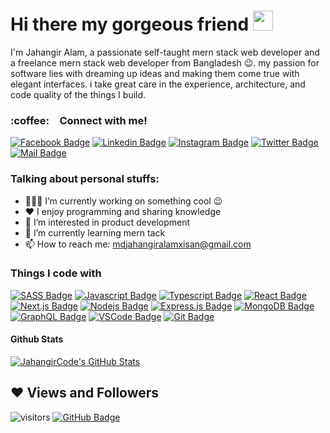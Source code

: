 <h1>Hi there my gorgeous friend  <img height='32em' src='https://user-images.githubusercontent.com/1303154/88677602-1635ba80-d120-11ea-84d8-d263ba5fc3c0.gif'/></h1>

<p>I'm Jahangir Alam, a passionate self-taught mern stack web developer and a freelance mern stack web developer from Bangladesh 😉. my passion for software lies with dreaming up ideas and making them come true with elegant interfaces. i take great care in the experience, architecture, and code quality of the things I build.</p>


<h3>:coffee:&emsp;Connect with me!</h3>

[![Facebook Badge](https://img.shields.io/badge/Facebook-1877F2?style=for-the-badge&logo=facebook&logoColor=white)](https://www.facebook.com/jahangirAxisan) [![Linkedin Badge](https://img.shields.io/badge/LinkedIn-0077B5?style=for-the-badge&logo=linkedin&logoColor=white)](https://www.linkedin.com/in/jahangiraxisan/) [![Instagram Badge](https://img.shields.io/badge/Instagram-E4405F?style=for-the-badge&logo=instagram&logoColor=white)](https://www.instagram.com/jahangiraxisan/) [![Twitter Badge](https://img.shields.io/badge/Twitter-1DA1F2?style=for-the-badge&logo=twitter&logoColor=white)](https://twitter.com/jahangiraxisan) [![Mail Badge](https://img.shields.io/badge/Gmail-D14836?style=for-the-badge&logo=gmail&logoColor=white)](mailto:mdjahangiralamxisan@gmail.com)


<h3>Talking about personal stuffs:</h3>

- 👨🏽‍💻 I’m currently working on something cool 😉
- ♥️ I enjoy programming and sharing knowledge
- 👀 I’m interested in product development
- 🌱 I’m currently learning mern tack
- 📫 How to reach me: mdjahangiralamxisan@gmail.com

#### <h3>Things I code with</h3>

[![SASS Badge](https://img.shields.io/badge/Sass-CC6699?style=for-the-badge&logo=sass&logoColor=white)](#) [![Javascript Badge](https://img.shields.io/badge/-Javascript-F0DB4F?style=for-the-badge&labelColor=black&logo=javascript&logoColor=F0DB4F)](#) [![Typescript Badge](https://img.shields.io/badge/-Typescript-007acc?style=for-the-badge&labelColor=black&logo=typescript&logoColor=007acc)](#) [![React Badge](https://img.shields.io/badge/-React-61DBFB?style=for-the-badge&labelColor=black&logo=react&logoColor=61DBFB)](#) [![Next.js Badge](https://img.shields.io/badge/next.js-000000?style=for-the-badge&logo=nextdotjs&logoColor=white)](#) [![Nodejs Badge](https://img.shields.io/badge/-Nodejs-3C873A?style=for-the-badge&labelColor=black&logo=node.js&logoColor=3C873A)](#) [![Express.js Badge](https://img.shields.io/badge/Express.js-000000?style=for-the-badge&logo=express&logoColor=white)](#) [![MongoDB Badge](https://img.shields.io/badge/MongoDB-4EA94B?style=for-the-badge&logo=mongodb&logoColor=white)](#) [![GraphQL Badge](https://img.shields.io/badge/-GraphQl-e535ab?style=for-the-badge&labelColor=black&logo=node.js&logoColor=e535ab)](#) [![VSCode Badge](https://img.shields.io/badge/Visual_Studio-5C2D91?style=for-the-badge&logo=visual%20studio&logoColor=white)](#) [![Git Badge](https://img.shields.io/badge/Git-F05032?style=for-the-badge&logo=git&logoColor=white)](#)

#### Github Stats

<!-- ![JahangirCodes's github stats](https://github-readme-stats.vercel.app/api?username=JahangirCode&count_private=true&theme=tokyonight&hide=contribs,prs) -->

<a href="https://github.com/JahangirCode/JahangirCode">
  <img align="center" src="https://github-readme-stats.vercel.app/api?username=JahangirCode&show_icons=true&line_height=27&count_private=true&title_color=ffffff&text_color=c9cacc&icon_color=2bbc8a&bg_color=1d1f21" alt="JahangirCode's GitHub Stats" />
</a>

<!-- <a href="https://github.com/JahangirCode/JahangirCode">
  <img align="center" src="https://github-readme-stats.vercel.app/api/top-langs/?username=JahangirCode&hide=java,html,tex&title_color=ffffff&text_color=c9cacc&icon_color=2bbc8a&bg_color=1d1f21&langs_count=3" />
</a> -->


## ❤ Views and Followers

![visitors](https://visitor-badge.glitch.me/badge?page_id=JahangirCode.JahangirCode) <a href="https://github.com/JahangirCode?tab=followers"><img src="https://img.shields.io/github/followers/JahangirCode?label=Followers&style=social" alt="GitHub Badge"></a>
